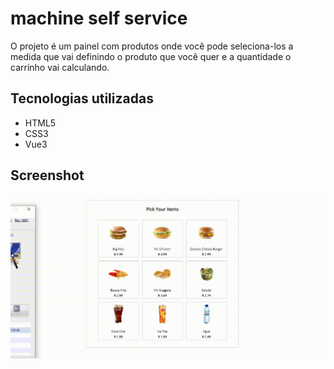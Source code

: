 # machine self service

O projeto é um painel com produtos onde você pode seleciona-los a medida que vai definindo o produto que você quer e a quantidade o carrinho vai calculando.

## Tecnologias utilizadas

<ul>
  <li>HTML5</li>
  <li>CSS3</li>
  <li>Vue3</li>
</ul>


## Screenshot

<img src="Video_1693293905.gif">
